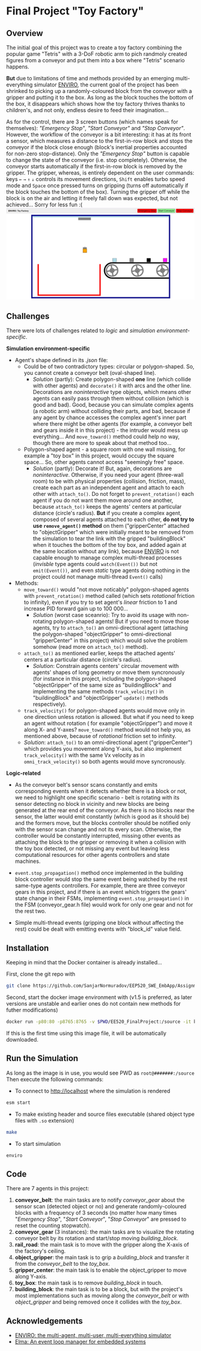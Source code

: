 
# Final Project "Toy Factory"



## Overview
The initial goal of this project was to create a toy factory combining the popular game "Tetris" with a 3-DoF robotic arm to pich randmoly created figures from a conveyor and put them into a box where "Tetris" scenario happens. 

**But** due to limitations of time and methods provided by an emerging multi-everything simulator [ENVIRO](https://github.com/klavinslab/enviro), the current goal of the project has been shrinked to picking up a randomly-coloured block from the conveyor with a gripper and putting it to the box. As long as the block touches the bottom of the box, it disappears which shows how the toy factory thrives thanks to children's, and not only, endless desire to feed their imagination...

As for the control, there are 3 screen buttons (which names speak for themselves): *"Emergency Stop"*, *"Start Conveyor"* and _"Stop Conveyor"_. However, the workflow of the conveyor is a bit interesting: it has at its front a sensor, which measures a distance to the first-in-row block and stops the conveyor if the block close enough (block's inertial properties accounted for non-zero stop-distance). Only the _"Emergency Stop"_ button is capable to change the state of the conveyor (i.e. stop completely). Otherwise, the conveyor starts automatically if the first-in-row block is removed by the gripper. The gripper, whereas, is entirely dependent on the user commands: keys `←` `→` `↑` `↓` controls its movement directions, `Shift` enables turbo speed mode and `Space` once pressed turns on gripping (turns off automatically if the block touches the bottom of the box). Turning the gripper off while the block is on the air and letting it freely fall down was expected, but not achieved... Sorry for less fun :(
![](/ENVIRO_ToyFactory.jpg)

## Challenges
There were lots of challenges related to *logic* and *simulation environment-specific*.

**Simulation environment-specific**

- Agent's shape defined in its _.json_ file:
  - Could be of two contradictory types: circular or polygon-shaped. So, you cannot create a conveyor belt (oval-shaped line). 
    - _Solution_ (partly): Create polygon-shaped __one__ line (which collide with other agents) and `decorate()` it with arcs and the other line. Decorations are _noninteractive_ type objects, which means other agents can easily pass through them without collision (which is good and bad). Good, because you can simulate complex agents (a robotic arm) without colliding their parts, and bad, because if any agent by chance accesses the complex agent's inner part where there might be other agents (for example, a conveyor belt and gears inside it in this project) - the intruder would mess up everything... And `move_toward()` method could help no way, though there are more to speak about that method too...
  - Polygon-shaped agent - a square room with one wall missing, for example a "toy box" in this project, would occupy the square space... So, other agents cannot access "seemingly free" space.
    - _Solution_ (partly): Decorate it! But, again, decorations are _noninteractive_. Otherwise, if you need your agent (three-wall room) to be with physical properties (collision, friction, mass), create each part as an independent agent and attach to each other with `attach_to()`. Do not forget to `prevent_rotation()` each agent if you do not want them move around one another, because `attach_to()` keeps the agents' centers at particular distance (circle's radius). __But__ if you create a complex agent, composed of several agents attached to each other, __do not try to use `remove_agent()` method__ on them ("gripperCenter" attached to "objectGripper" which were initially meant to be removed from the simulation to tear the link with the gripped "buildingBlock" when it touches the bottom of the toy box, and added again at the same location without any link), because [ENVIRO](https://github.com/klavinslab/enviro) is not capable enough to manage complex multi-thread processes (_invisble_ type agents could `watch(Event())` but not `emit(Event())`, and even _static_ type agents doing nothing in the project could not manage multi-thread `Event()` calls)
- Methods:
  - `move_toward()` would "not move noticably" polygon-shaped agents with `prevent_rotation()` method called (which sets _rotational_ friction to infinity), even if you try to set agent's _linear_ friction to 1 and increase PID forward gain up to 100 000...
    - _Solution_ (worst case sceanrio): Try to avoid its usage with non-rotating polygon-shaped agents! But if you need to move those agents, try to `attach_to()` an omni-directional agent (attaching the polygon-shaped "objectGripper" to omni-directional "gripperCenter" in this project) which would solve the problem somehow (read more on `attach_to()` method).
  - `attach_to()` as mentioned earlier, keeps the attached agents' centers at a particular distance (circle's radius). 
    - _Solution_: Constrain agents centers' circular movement with agents' shapes of long geometry or move them syncronously (for instance in this project, including the polygon-shaped "objectGripper" of the same size as "buildingBlock" and implementing the same methods `track_velocity()` in "buildingBlock" and "objectGripper" `update()` methods respectively).
  - `track_velocity()` for polygon-shaped agents would move only in one direction unless rotation is allowed. But what if you need to keep an agent without rotation ( for example "objectGripper") and move it along X- and Y-axes? `move_toward()` method would not help you, as mentioned above, because of _rotational_ friction set to infinity.
   - _Solution_: `attach_to()` to an omni-directional agent ("gripperCenter") which provides you movement along Y-axis, but also implement `track_velocity()` with the same Vx velocity as in `omni_track_velocity()` so both agents would move syncronously.

__Logic-related__

- As the conveyor belt's sensor scans constantly and emits corresponding events when it detects whether there is a block or not, we need to highlight one specific scenario - belt is rotating with its sensor detecting no block in vicinity and new blocks are being generated at the rear end of the conveyor. As there is no blocks near the sensor, the latter would emit constantly (which is good as it should be) and the formers move, but the blocks controller should be notified only with the sensor scan change and not its every scan. Otherwise, the controller would be constantly interrupted, missing other events as attaching the block to the gripper or removing it when a collision with the toy box detected, or not missing any event but leaving less computational resources for other agents controllers and state machines.

- `event.stop_propagation()` method once implemented in the building block controller would stop the same event being watched by the rest same-type agents controllers. For example, there are three conveyor gears in this project, and if there is an event which triggers the gears' state change in their FSMs, implementing `event.stop_propagation()` in the FSM (conveyor_gear.h file) would work for only one gear and not for the rest two.

- Simple multi-thread events (gripping one block without affecting the rest) could be dealt with emitting events with "block_id" value field.
## Installation
Keeping in mind that the Docker container is already installed...

First, clone the git repo with

```bash
git clone https://github.com/SanjarNormuradov/EEP520_SWE_EmbApp/Assignments/Final_Project
```
Second, start the docker image environment with (v1.5 is preferred, as later versions are unstable and earlier ones do not contain new methods for futher modifications)
```bash
docker run -p80:80 -p8765:8765 -v $PWD/EE520_FinalProject:/source -it klavins/enviro:v1.5 bash
```
If this is the first time using this image file, it will be automatically downloaded.
## Run the Simulation
As long as the image is in use, you would see PWD as `root@#######:/source`
Then execute the following commands:

- To connect to [http://localhost](http://localhost/) where the simulation is rendered
```bash
esm start
```
- To make existing header and source files executable (shared object type files with `.so` extension)
```bash
make
```
- To start simulation
```bash
enviro
```
## Code
There are 7 agents in this project:

1. __conveyor_belt__: the main tasks are to notify _conveyor_gear_ about the sensor scan (detected object or no) and generate randomly-coloured blocks with a frequency of 3 seconds (no matter how many times "_Emergency Stop_", "_Start Conveyor_", "_Stop Conveyor_" are pressed to reset the counting stopwatch).
2. __conveyor_gear__ (3 instances): the main tasks are to visualize the rotating conveyor belt by its rotation and start/stop moving _building_block_.
3. __rail_road__: the main task is to move with the gripper along the X-axis of the factory's ceiling.
4. __object_gripper__: the main task is to grip a _building_block_ and transfer it from the _conveyor_belt_ to the _toy_box_.
5. __gripper_center__: the main task is to enable the object_gripper to move along Y-axis.
6. __toy_box__: the main task is to remove _building_block_ in touch.
7. __building_block__: the main task is to be a block, but with the project's most implementations such as moving along the _conveyor_belt_ or with _object_gripper_ and being removed once it collides with the _toy_box_.


## Acknowledgements

 - [ENVIRO: the multi-agent, multi-user, multi-everything simulator](https://github.com/klavinslab/enviro)
 - [Elma: An event loop manager for embedded systems](http://klavinslab.org/elma/)
